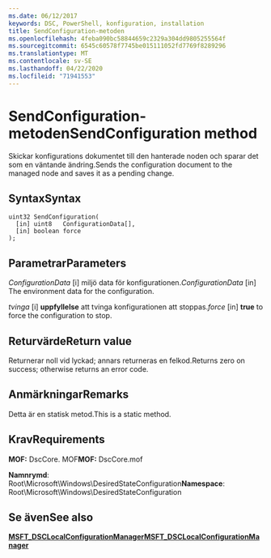 ```yaml
---
ms.date: 06/12/2017
keywords: DSC, PowerShell, konfiguration, installation
title: SendConfiguration-metoden
ms.openlocfilehash: 4feba090bc58844659c2329a304dd9805255564f
ms.sourcegitcommit: 6545c60578f7745be015111052fd7769f8289296
ms.translationtype: MT
ms.contentlocale: sv-SE
ms.lasthandoff: 04/22/2020
ms.locfileid: "71941553"
---
```

# <a name="sendconfiguration-method"></a><span data-ttu-id="fcf27-103">SendConfiguration-metoden</span><span class="sxs-lookup"><span data-stu-id="fcf27-103">SendConfiguration method</span></span>

<span data-ttu-id="fcf27-104">Skickar konfigurations dokumentet till den hanterade noden och sparar det som en väntande ändring.</span><span class="sxs-lookup"><span data-stu-id="fcf27-104">Sends the configuration document to the managed node and saves it as a pending change.</span></span>

## <a name="syntax"></a><span data-ttu-id="fcf27-105">Syntax</span><span class="sxs-lookup"><span data-stu-id="fcf27-105">Syntax</span></span>

```mof
uint32 SendConfiguration(
  [in] uint8   ConfigurationData[],
  [in] boolean force
);
```

## <a name="parameters"></a><span data-ttu-id="fcf27-106">Parametrar</span><span class="sxs-lookup"><span data-stu-id="fcf27-106">Parameters</span></span>

<span data-ttu-id="fcf27-107">*ConfigurationData* \[i\] miljö data för konfigurationen.</span><span class="sxs-lookup"><span data-stu-id="fcf27-107">*ConfigurationData* \[in\] The environment data for the configuration.</span></span>

<span data-ttu-id="fcf27-108">*tvinga* \[i\] **uppfyllelse** att tvinga konfigurationen att stoppas.</span><span class="sxs-lookup"><span data-stu-id="fcf27-108">*force* \[in\] **true** to force the configuration to stop.</span></span>

## <a name="return-value"></a><span data-ttu-id="fcf27-109">Returvärde</span><span class="sxs-lookup"><span data-stu-id="fcf27-109">Return value</span></span>

<span data-ttu-id="fcf27-110">Returnerar noll vid lyckad; annars returneras en felkod.</span><span class="sxs-lookup"><span data-stu-id="fcf27-110">Returns zero on success; otherwise returns an error code.</span></span>

## <a name="remarks"></a><span data-ttu-id="fcf27-111">Anmärkningar</span><span class="sxs-lookup"><span data-stu-id="fcf27-111">Remarks</span></span>

<span data-ttu-id="fcf27-112">Detta är en statisk metod.</span><span class="sxs-lookup"><span data-stu-id="fcf27-112">This is a static method.</span></span>

## <a name="requirements"></a><span data-ttu-id="fcf27-113">Krav</span><span class="sxs-lookup"><span data-stu-id="fcf27-113">Requirements</span></span>

<span data-ttu-id="fcf27-114">**MOF:** DscCore. MOF</span><span class="sxs-lookup"><span data-stu-id="fcf27-114">**MOF:** DscCore.mof</span></span>

<span data-ttu-id="fcf27-115">**Namnrymd**: Root\Microsoft\Windows\DesiredStateConfiguration</span><span class="sxs-lookup"><span data-stu-id="fcf27-115">**Namespace**: Root\Microsoft\Windows\DesiredStateConfiguration</span></span>

## <a name="see-also"></a><span data-ttu-id="fcf27-116">Se även</span><span class="sxs-lookup"><span data-stu-id="fcf27-116">See also</span></span>

[<span data-ttu-id="fcf27-117">**MSFT_DSCLocalConfigurationManager**</span><span class="sxs-lookup"><span data-stu-id="fcf27-117">**MSFT_DSCLocalConfigurationManager**</span></span>](msft-dsclocalconfigurationmanager.md)

